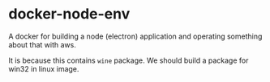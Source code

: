 # docker-node-env

A docker for building a node (electron) application and operating something about that with aws.

It is because this contains `wine` package. We should build a package for win32 in linux image.

